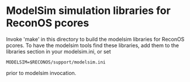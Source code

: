 ModelSim simulation libraries for ReconOS pcores
================================================

Invoke 'make' in this directory to build the modelsim libraries for ReconOS
pcores. To have the modelsim tools find these libraries, add them to the
libraries section in your modelsim.ini, or set

    MODELSIM=$RECONOS/support/modelsim.ini

prior to modelsim invocation.

